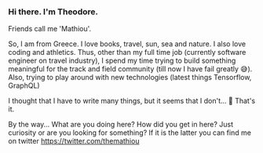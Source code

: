 ### Hi there. I'm Theodore.
Friends call me 'Mathiou'.

So, I am from Greece. I love books, travel, sun, sea and nature.
I also love coding and athletics. Thus, other than my full time job (currently software engineer on travel industry),
I spend my time trying to build something meaningful for the track and field community (till now I have fail greatly 😅).
Also, trying to play around with new technologies (latest things Tensorflow, GraphQL)

I thought that I have to write many things, but it seems that I don't... 🤔
That's it.

By the way... What are you doing here? How did you get in here?
Just curiosity or are you looking for something?
If it is the latter you can find me on twitter https://twitter.com/themathiou 


<!--
**themathiou/themathiou** is a ✨ _special_ ✨ repository because its `README.md` (this file) appears on your GitHub profile.

Here are some ideas to get you started:

- 🔭 I’m currently working on ...
- 🌱 I’m currently learning ...
- 👯 I’m looking to collaborate on ...
- 🤔 I’m looking for help with ...
- 💬 Ask me about ...
- 📫 How to reach me: ...
- 😄 Pronouns: ...
- ⚡ Fun fact: ...
-->
